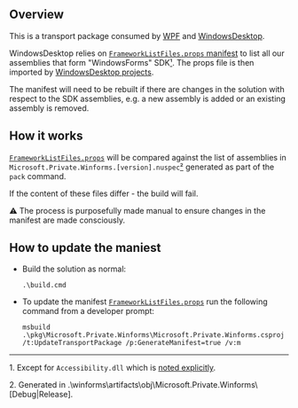 ## Overview

This is a transport package consumed by [WPF](https://github.com/dotnet/wpf/) and [WindowsDesktop](https://github.com/dotnet/windowsdesktop/).

WindowsDesktop relies on [`FrameworkListFiles.props` manifest](FrameworkListFiles.props) to list all our assemblies that form "WindowsForms" SDK[&#x00B9;](#ref1).
The props file is then imported by [WindowsDesktop projects](https://github.com/dotnet/windowsdesktop/blob/master/pkg/windowsdesktop/pkg/Directory.Build.props).

The manifest will need to be rebuilt if there are changes in the solution with respect to the SDK assemblies, e.g. a new assembly is added or an existing assembly is removed.

## How it works

[`FrameworkListFiles.props`](FrameworkListFiles.props) will be compared against the list of assemblies in `Microsoft.Private.Winforms.[version].nuspec`[&#x00B2;](#ref2) generated as part of the `pack` command.

If the content of these files differ - the build will fail.

:warning: The process is purposefully made manual to ensure changes in the manifest are made consciously.

## How to update the maniest

* Build the solution as normal:
    ```
    .\build.cmd
    ```
* To update the manifest [`FrameworkListFiles.props`](FrameworkListFiles.props) run the following command from a developer prompt:
    ```
    msbuild .\pkg\Microsoft.Private.Winforms\Microsoft.Private.Winforms.csproj /t:UpdateTransportPackage /p:GenerateManifest=true /v:m
    ```




----

<a name="ref1"></a>1. Except for `Accessibility.dll` which is [noted explicitly](https://github.com/dotnet/windowsdesktop/blob/0d4ab955ce71069f5f1e035d448a7999c4311e0c/pkg/windowsdesktop/pkg/Directory.Build.props#L28).

<a name="ref2"></a>2. Generated in .\winforms\artifacts\obj\Microsoft.Private.Winforms\\[Debug|Release].